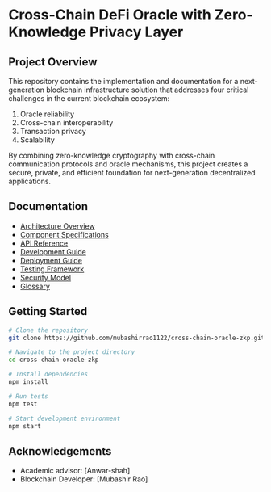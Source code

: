 # Cross-Chain DeFi Oracle with Zero-Knowledge Privacy Layer



## Project Overview

This repository contains the implementation and documentation for a next-generation blockchain infrastructure solution that addresses four critical challenges in the current blockchain ecosystem:

1. Oracle reliability
2. Cross-chain interoperability
3. Transaction privacy
4. Scalability

By combining zero-knowledge cryptography with cross-chain communication protocols and oracle mechanisms, this project creates a secure, private, and efficient foundation for next-generation decentralized applications.

## Documentation

- [Architecture Overview](architecture/overview.md)
- [Component Specifications](specifications)
- [API Reference](api/index.md)
- [Development Guide](guides/development.md)
- [Deployment Guide](guides/deployment.md)
- [Testing Framework](index.md)
- [Security Model](index.md)
- [Glossary](glossary.md)

## Getting Started

```bash
# Clone the repository
git clone https://github.com/mubashirrao1122/cross-chain-oracle-zkp.git

# Navigate to the project directory
cd cross-chain-oracle-zkp

# Install dependencies
npm install

# Run tests
npm test

# Start development environment
npm start
```


## Acknowledgements

- Academic advisor: [Anwar-shah]
- Blockchain Developer: [Mubashir Rao]
